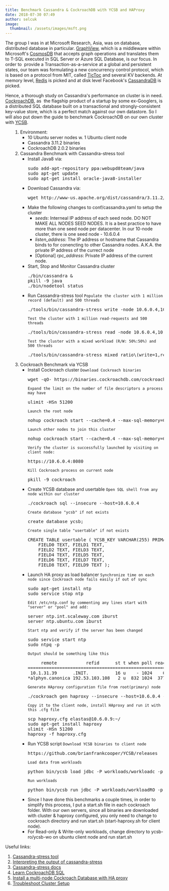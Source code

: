 ```yaml
---
title: Benchmark Cassandra & CockroachDB with YCSB and HAProxy
date: 2018-07-30 07:49
author: selcuk
image: 
  thumbnail: /assets/images/msft.png
---
```


The group I was in at Microsoft Research, Asia, was on database, distributed database in particular. <a href="http://github.com/Microsoft/GraphView">GraphView</a>, which is a middleware within Microsoft's <a href="https://docs.microsoft.com/en-us/azure/cosmos-db/introduction">CosmosDB</a> that accepts graph operations and translates them to T-SQL executed in SQL Server or Azure SQL Database, is our focus. In order to  provide a Transaction-as-a-service at a global and persistent states, our team was formulating a new concurrency control protocol, which is based on a protocol from MIT, called <a href="https://people.csail.mit.edu/sanchez/papers/2016.tictoc.sigmod.pdf">TicToc</a> and several KV backends. At memory level, <a href="https://redis.io/">Redis</a> is picked and at disk level Facebook's <a href="http://cassandra.apache.org">CassandraDB</a> is picked.

Hence, a thorough study on Cassandra's performance on cluster is in need. <a href="https://github.com/cockroachdb/cockroach">CockroachDB</a>, as  the flagship product of a startup by some ex-Googlers, is a distributed SQL database built on a transactional and strongly-consistent key-value store, which is a perfect match against our own datastore. So I will also put down the guide to benchmark CockroachDB on our own cluster with <a href="https://github.com/brianfrankcooper/YCSB">YCSB</a>.
<ol>
 	<li style="list-style-type: none;">
<ol>
 	<li>Environment:
<ul>
 	<li>10 Ubuntu server nodes w. 1 Ubuntu client node</li>
 	<li>Cassandra 3.11.2 binaries</li>
 	<li>CockroachDB 2.0.2 binaries</li>
</ul>
</li>
 	<li>Cassandra Benchmark with Cassandra-stress tool
<ul>
 	<li>Install Java8 via:
<pre>sudo add-apt-repository ppa:webupd8team/java
sudo apt-get update
sudo apt-get install oracle-java8-installer</pre>
</li>
 	<li>Download Cassandra via:
<pre>wget http://www-us.apache.org/dist/cassandra/3.11.2/apache-cassandra-3.11.2-bin.tar.gz
</pre>
</li>
 	<li>Make the following changes to conf/cassandra.yaml to setup the cluster
<ul>
 	<li><em>seeds</em>: Interneal IP address of each seed node. DO NOT MAKE ALL NODES SEED NODES. It is a best practice to have more than one seed node per datacenter. In our 10-node cluster, there is one seed node - 10.6.0.4</li>
 	<li><em>listen_address</em>: The IP address or hostname that Cassandra binds to for conencting to other Cassandra nodes. A.K.A. the private IP address of the currect node</li>
 	<li>[Optional] <em>rpc_address</em>: Private IP address of the current node.</li>
</ul>
</li>
 	<li>Start, Stop and Monitor Cassandra cluster
<pre>./bin/cassandra &amp;
pkill -9 java
./bin/nodetool status
</pre>
</li>
 	<li>Run Cassandra-stress tool
<code>Populate the cluster with 1 million record (default) and 500 threads</code>
<pre>./tools/bin/cassandra-stress write -node 10.6.0.4,10.6.0.5,10.6.0.6,10.6.0.12,10.6.0.13,10.6.0.14,10.6.0.15,10.6.0.16,10.6.0.17,10.6.0.18 -rate threads=500</pre>
<code>Test the cluster with 1 million read-requests and 500 threads </code>
<pre>./tools/bin/cassandra-stress read -node 10.6.0.4,10.6.0.5,10.6.0.6,10.6.0.12,10.6.0.13,10.6.0.14,10.6.0.15,10.6.0.16,10.6.0.17,10.6.0.18 -rate threads=500</pre>
<code>Test the cluster with a mixed workload (R/W: 50%:50%) and 500 threads</code>
<pre>./tools/bin/cassandra-stress mixed ratio\(write=1,read=1\) -node 10.6.0.4,10.6.0.5,10.6.0.6,10.6.0.12,10.6.0.13,10.6.0.14,10.6.0.15,10.6.0.16,10.6.0.17,10.6.0.18 -rate threads=500</pre>
</li>
</ul>
</li>
 	<li>Cockroach Benchmark via YCSB
<ul>
 	<li>Install Cockroach cluster
<code>Download Cockroach binaries</code>
<pre>wget -qO- https://binaries.cockroachdb.com/cockroach-v2.0.2.linux-amd64.tgz | tar  xvz</pre>
<code>Expand the limit on the number of file descriptors a process may have</code>
<pre>ulimit -HSn 51200</pre>
<code>Launch the root node</code>
<pre>nohup cockroach start --cache=0.4 --max-sql-memory=0.4 --insecure --host=10.6.0.4 &amp;</pre>
<code>Launch other nodes to join this cluster</code>
<pre>nohup cockroach start --cache=0.4 --max-sql-memory=0.4 --insecure --host=10.6.0.5 --join=10.6.0.4:26257 &amp;</pre>
<code>Verify the cluster is successfully launched by visiting on client node: </code>
<pre>https://10.6.0.4:8080</pre>
<code>Kill Cockroach process on current node</code>
<pre>pkill -9 cockroach</pre>
</li>
 	<li>Create YCSB database and usertable
<code>Open SQL shell from any node within our cluster</code>
<pre>./cockroach sql --insecure --host=10.6.0.4</pre>
<code>Create database "ycsb" if not exists</code>
<pre>create database ycsb;</pre>
<code>Create single table "usertable" if not exists</code>
<pre>CREATE TABLE usertable ( YCSB_KEY VARCHAR(255) PRIMARY KEY, 
	FIELD0 TEXT, FIELD1 TEXT, 
	FIELD2 TEXT, FIELD3 TEXT, 
	FIELD4 TEXT, FIELD5 TEXT, 
	FIELD6 TEXT, FIELD7 TEXT,
	FIELD8 TEXT, FIELD9 TEXT );</pre>
</li>
 	<li>Launch HA proxy as load balancer
<code>Synchronize time on each node since Cockroach node fails easily if out of sync</code>
<pre>sudo apt-get install ntp
sudo service stop ntp</pre>
<code>Edit /etc/ntp.conf by commenting any lines start with "server" or "pool" and add:</code>
<pre>server ntp.int.scaleway.com iburst
server ntp.ubuntu.com iburst</pre>
<code>Start ntp and verify if the server has been changed</code>
<pre>sudo service start ntp
sudo ntpq -p
</pre>
<code>Output should be something like this</code>
<pre>     remote           refid      st t when poll reach   delay   offset  jitter
==============================================================================
 10.1.31.39      .INIT.          16 u    - 1024    0    0.000    0.000   0.000
*alphyn.canonica 192.53.103.108   2 u  832 1024  377  237.330   -0.197   0.648
</pre>
<code>Generate HAproxy configuration file from root(primary) node</code>
<pre>./cockroach gen haproxy --insecure --host=10.6.0.4 --port=26257</pre>
<code>Copy it to the client node, install HAproxy and run it with this .cfg file</code>
<pre>scp haproxy.cfg elastas@10.6.0.9:~/
sudo apt-get install haproxy
ulimit -HSn 51200
haproxy -f haproxy.cfg</pre>
</li>
 	<li>Run YCSB script
<code>Download YCSB binaries to client node</code>
<pre>https://github.com/brianfrankcooper/YCSB/releases</pre>
<code>Load data from workloads</code>
<pre>python bin/ycsb load jdbc -P workloads/workloadc -p db.driver=org.postgresql.Driver -p db.url=jdbc:postgresql://10.6.0.9:26257/ycsb -p db.user=root -p db.passwd=root -p recordcount=200000 -threads 32 -p operationcount=500000 -p db.batchsize=100 -s</pre>
<code>Run workloads</code>
<pre>python bin/ycsb run jdbc -P workloads/workloadRO -p db.driver=org.postgresql.Driver -p db.url=jdbc:postgresql://10.6.0.9:26257/ycsb -p db.user=root -p db.passwd=root -p recordcount=200000 -threads 1024 -p operationcount=500000 -p db.batchsize=100 -s</pre>
</li>
 	<li>Since I have done this benchmarks a couple times, in order to simplify this process, I put a start.sh file in each cockroach folder. With our own servers, since all binaries are downloaded with cluster &amp; haproxy configured, you only need to change to cockroach directory and run start.sh (start-haproxy.sh for client node).</li>
 	<li>For Read-only &amp; Write-only workloads, change directory to ycsb-ro/ycsb-wo on ubuntu client node and run start.sh</li>
</ul>
</li>
</ol>
</li>
</ol>
Useful links:
<ol>
 	<li><a href="https://docs.datastax.com/en/cassandra/3.0/cassandra/tools/toolsCStress.html">Cassandra-stress tool</a></li>
 	<li><a href="https://docs.datastax.com/en/cassandra/2.1/cassandra/tools/toolsCStressOutput_c.html">Interpreting the output of cassandra-stress</a></li>
 	<li><a href="http://cassandra.apache.org/doc/latest/tools/cassandra_stress.html">Cassandra-stress docs</a></li>
 	<li><a href="https://www.cockroachlabs.com/docs/v2.0/learn-cockroachdb-sql.html#main-content">Learn CockroachDB SQL</a></li>
 	<li><a href="https://www.scaleway.com/docs/how-to-configure-a-cockroachdb-cluster/">Install a multi-node Cockroach Database with HA proxy</a></li>
 	<li><a href="https://www.cockroachlabs.com/docs/stable/cluster-setup-troubleshooting.html">Troubleshoot Cluster Setup</a></li>
</ol>
